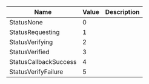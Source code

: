 | Name                  | Value | Description |
| --------------------- | ----- | ----------- |
| StatusNone            | 0     |             |
| StatusRequesting      | 1     |             |
| StatusVerifying       | 2     |             |
| StatusVerified        | 3     |             |
| StatusCallbackSuccess | 4     |             |
| StatusVerifyFailure   | 5     |             |
